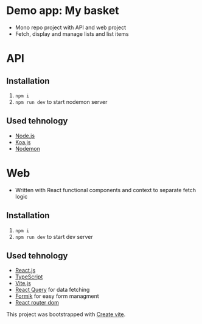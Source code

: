 # Demo app: My basket
- Mono repo project with API and web project
- Fetch, display and manage lists and list items

# API
## Installation
1. `npm i`
2. `npm run dev` to start nodemon server

## Used tehnology
- [Node.js](https://nodejs.org/dist/latest-v18.x/docs/api/)
- [Koa.js](https://koajs.com/)
- [Nodemon](https://nodemon.io/)

# Web
- Written with React functional components and context to separate fetch logic

## Installation
1. `npm i`
2. `npm run dev` to start dev server

## Used tehnology
- [React.js](https://react.dev/)
- [TypeScript](https://www.typescriptlang.org/)
- [Vite.js](https://vitejs.dev/)
- [React Query](https://tanstack.com/query/v3/docs/react/overview) for data fetching
- [Formik](https://formik.org/) for easy form managment
- [React router dom](https://reactrouter.com/en/6.10.0)

This project was bootstrapped with [Create vite](https://vitejs.dev/guide/#scaffolding-your-first-vite-project).
